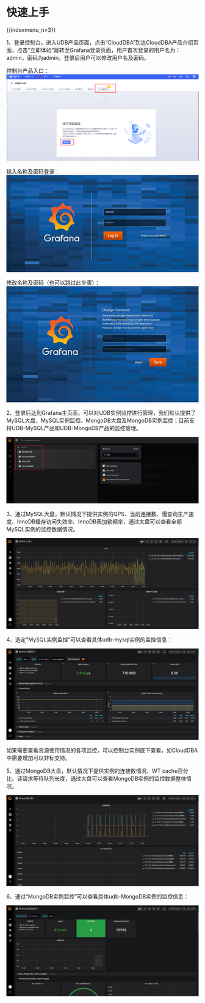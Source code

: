 # 快速上手

{{indexmenu_n>3}}

1、登录控制台，进入UDB产品页面，点击“CloudDBA”到达CloudDBA产品介绍页面，点击“立即体验”跳转至Grafana登录页面，用户首次登录的用户名为：admin，密码为admin。登录后用户可以修改用户名及密码。

控制台产品入口：
![image](/images/clouddba00.png)

输入名称及密码登录：
![image](/images/clouddba01.png)

修改名称及密码（也可以跳过此步骤）：
![image](/images/clouddba02.png)

2、登录后达到Grafana主页面，可以对UDB实例监控进行管理，我们默认提供了MySQL大盘，MySQL实例监控、MongoDB大盘及MongoDB实例监控；目前支持UDB-MySQL产品和UDB-MongoDB产品的监控管理。

![image](/images/clouddba03.png)

3、通过MySQL大盘，默认情况下提供实例的QPS、当前连接数、慢查询生产速度、InnoDB缓存访问失效率、InnoDB表加锁频率，通过大盘可以查看全部MySQL实例的监控数据情况。

![image](/images/clouddba04.png)

4、选定“MySQL实例监控”可以查看具体udb-mysql实例的监控信息：

![image](/images/clouddba05.png)

如果需要查看资源使用情况的各项监控，可以控制台实例底下查看，如CloudDBA中需要增加可以非标支持。

5、通过MongoDB大盘，默认情况下提供实例的连接数情况、WT cache百分比、读请求等待队列长度，通过大盘可以查看MongoDB实例的监控数据整体情况。

![image](/images/clouddba06.png)

6、通过“MongoDB实例监控”可以查看具体udb-MongoDB实例的监控信息：

![image](/images/clouddba07.png)
